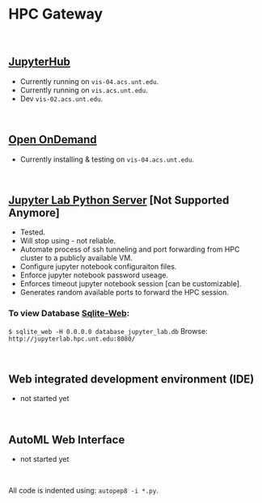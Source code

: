 # HPC Gateway

</br>

## [JupyterHub](https://github.com/gmihaila/hpc_gateway/tree/master/jupyterhub)
* Currently running on `vis-04.acs.unt.edu`.
* Currently running on `vis.acs.unt.edu`.
* Dev `vis-02.acs.unt.edu`.

</br>

## [Open OnDemand](https://github.com/gmihaila/hpc_gateway/tree/master/ood)
* Currently installing & testing on `vis-04.acs.unt.edu`.

</br>

## [Jupyter Lab Python Server](https://github.com/gmihaila/hpc_gateway/tree/master/jupyter_lab) [Not Supported Anymore]
* Tested.
* Will stop using - not reliable.
* Automate process of ssh tunneling and port forwarding from HPC cluster to a publicly available VM.
* Configure jupyter notebook configuraiton files.
* Enforce jupyter notebook password useage.
* Enforces timeout jupyter notebook session [can be customizable].
* Generates random available ports to forward the HPC session.

### To view Database [Sqlite-Web](https://github.com/coleifer/sqlite-web):

`$ sqlite_web -H 0.0.0.0 database_jupyter_lab.db`
Browse:
`http://jupyterlab.hpc.unt.edu:8080/`

</br>

## Web integrated development environment (IDE)
* not started yet

</br>

## AutoML Web Interface
* not started yet

</br>

All code is indented using: `autopep8 -i *.py`.

